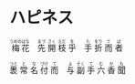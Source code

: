 # ハピネス
<ruby>梅<rt>うめの</rt></ruby><ruby>花<rt>はな</rt></ruby>　<ruby>先<rt>まづ</rt></ruby>&nbsp;<ruby>開<rt>さく</rt></ruby>&nbsp;<ruby>枝<rt>えだ</rt></ruby>&nbsp;<ruby>乎<rt>を</rt></ruby>　<ruby>手<rt>た</rt></ruby>&nbsp;<ruby>折<rt>をり</rt></ruby>&nbsp;<ruby>而<rt>て</rt></ruby>&nbsp;<ruby>者<rt>ば</rt></ruby>

<ruby>褁<rt>つと</rt></ruby>&nbsp;<ruby>常<rt>と</rt></ruby>&nbsp;<ruby>名<rt>な</rt></ruby>&nbsp;<ruby>付<rt>づけ</rt></ruby>&nbsp;<ruby>而<rt>て</rt></ruby>　<ruby>与<rt>よ</rt></ruby>&nbsp;<ruby>副<rt>そく</rt></ruby>&nbsp;<ruby>手<rt>て</rt></ruby>&nbsp;<ruby>六<rt>む</rt></ruby>&nbsp;<ruby>香<rt>か</rt></ruby>&nbsp;<ruby>聞<rt>も</rt></ruby>&nbsp;

